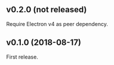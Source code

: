 ## v0.2.0 (not released)

Require Electron v4 as peer dependency.

## v0.1.0 (2018-08-17)

First release.
